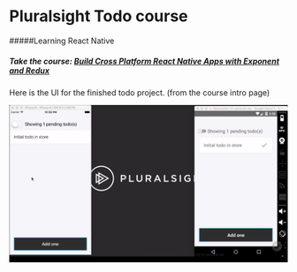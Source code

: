 # Pluralsight Todo course
#####Learning React Native
##### Take the course: [Build Cross Platform React Native Apps with Exponent and Redux](https://app.pluralsight.com/library/courses/build-react-native-exponent-redux-apps)

Here is the UI for the finished todo project. (from the course intro page)

![Here](https://github.com/darron-haworth/pluraltodo/blob/master/App/images/project.png)
